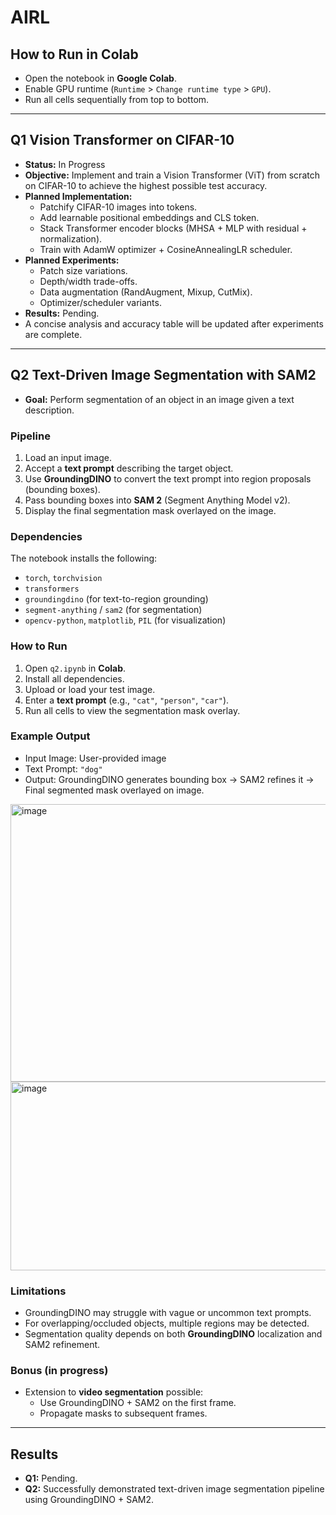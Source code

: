 # AIRL 

## How to Run in Colab  
- Open the notebook in **Google Colab**.  
- Enable GPU runtime (`Runtime` > `Change runtime type` > `GPU`).  
- Run all cells sequentially from top to bottom.  

---

## Q1 Vision Transformer on CIFAR-10  
- **Status:** In Progress   
- **Objective:** Implement and train a Vision Transformer (ViT) from scratch on CIFAR-10 to achieve the highest possible test accuracy.  
- **Planned Implementation:**  
  - Patchify CIFAR-10 images into tokens.  
  - Add learnable positional embeddings and CLS token.  
  - Stack Transformer encoder blocks (MHSA + MLP with residual + normalization).  
  - Train with AdamW optimizer + CosineAnnealingLR scheduler.  
- **Planned Experiments:**  
  - Patch size variations.  
  - Depth/width trade-offs.  
  - Data augmentation (RandAugment, Mixup, CutMix).  
  - Optimizer/scheduler variants.  
- **Results:** Pending.  
- A concise analysis and accuracy table will be updated after experiments are complete.  

---

## Q2 Text-Driven Image Segmentation with SAM2  
- **Goal:** Perform segmentation of an object in an image given a text description.  

### Pipeline  
1. Load an input image.  
2. Accept a **text prompt** describing the target object.  
3. Use **GroundingDINO** to convert the text prompt into region proposals (bounding boxes).  
4. Pass bounding boxes into **SAM 2** (Segment Anything Model v2).  
5. Display the final segmentation mask overlayed on the image.  

### Dependencies  
The notebook installs the following:  
- `torch`, `torchvision`  
- `transformers`  
- `groundingdino` (for text-to-region grounding)  
- `segment-anything` / `sam2` (for segmentation)  
- `opencv-python`, `matplotlib`, `PIL` (for visualization)  

### How to Run  
1. Open `q2.ipynb` in **Colab**.  
2. Install all dependencies.  
3. Upload or load your test image.  
4. Enter a **text prompt** (e.g., `"cat"`, `"person"`, `"car"`).  
5. Run all cells to view the segmentation mask overlay.  

### Example Output  
- Input Image: User-provided image  
- Text Prompt: `"dog"`  
- Output: GroundingDINO generates bounding box → SAM2 refines it → Final segmented mask overlayed on image.

<img width="676" height="444" alt="image" src="https://github.com/user-attachments/assets/7b963fc8-d2cc-4f2b-b595-45316bc824b7" />


<img width="991" height="302" alt="image" src="https://github.com/user-attachments/assets/63a11657-5957-4d70-a88a-5e9218b161d2" />


### Limitations  
- GroundingDINO may struggle with vague or uncommon text prompts.  
- For overlapping/occluded objects, multiple regions may be detected.  
- Segmentation quality depends on both **GroundingDINO** localization and SAM2 refinement.  

### Bonus (in progress)  
- Extension to **video segmentation** possible:  
  - Use GroundingDINO + SAM2 on the first frame.  
  - Propagate masks to subsequent frames.  

---

## Results  
- **Q1:** Pending.  
- **Q2:** Successfully demonstrated text-driven image segmentation pipeline using GroundingDINO + SAM2.  
